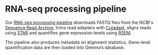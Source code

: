 # RNA-seq processing pipeline

Our [RNA-seq processing pipeline](https://github.com/PavlidisLab/rnaseq-pipeline) downloads FASTQ files from the NCBI's [Sequence Read Archive](https://www.ncbi.nlm.nih.gov/sra), 
trims read adapters with [Cutadapt](https://cutadapt.readthedocs.io/en/stable), aligns reads using [STAR](https://pubmed.ncbi.nlm.nih.gov/23104886) and quantifies gene expression levels 
 using [RSEM](https://bmcbioinformatics.biomedcentral.com/articles/10.1186/1471-2105-12-323). 
 
 The pipeline also produces metadata on alignment statistics. Gene-level quantification data are then loaded into Gemma’s database.
